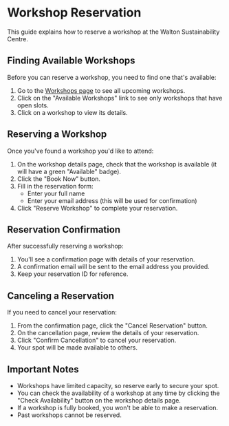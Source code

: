 # Workshop Reservation

This guide explains how to reserve a workshop at the Walton Sustainability Centre.

## Finding Available Workshops

Before you can reserve a workshop, you need to find one that's available:

1. Go to the [Workshops page](/workshops) to see all upcoming workshops.
2. Click on the "Available Workshops" link to see only workshops that have open slots.
3. Click on a workshop to view its details.

## Reserving a Workshop

Once you've found a workshop you'd like to attend:

1. On the workshop details page, check that the workshop is available (it will have a green "Available" badge).
2. Click the "Book Now" button.
3. Fill in the reservation form:
   - Enter your full name
   - Enter your email address (this will be used for confirmation)
4. Click "Reserve Workshop" to complete your reservation.

## Reservation Confirmation

After successfully reserving a workshop:

1. You'll see a confirmation page with details of your reservation.
2. A confirmation email will be sent to the email address you provided.
3. Keep your reservation ID for reference.

## Canceling a Reservation

If you need to cancel your reservation:

1. From the confirmation page, click the "Cancel Reservation" button.
2. On the cancellation page, review the details of your reservation.
3. Click "Confirm Cancellation" to cancel your reservation.
4. Your spot will be made available to others.

## Important Notes

- Workshops have limited capacity, so reserve early to secure your spot.
- You can check the availability of a workshop at any time by clicking the "Check Availability" button on the workshop details page.
- If a workshop is fully booked, you won't be able to make a reservation.
- Past workshops cannot be reserved.